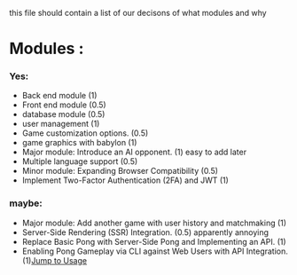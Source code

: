 this file should contain a list of our decisons of what modules and why 
# Modules :
### Yes:
- Back end module (1)
- Front end module (0.5)
- database module (0.5)
- user management (1)
- Game customization options. (0.5)
- game graphics with babylon (1)
- Major module: Introduce an AI opponent. (1) easy to add later 
- Multiple language support (0.5)
- Minor module: Expanding Browser Compatibility (0.5)
- Implement Two-Factor Authentication (2FA) and JWT (1)
 

### maybe: 
- Major module: Add another game with user history and matchmaking (1)
- Server-Side Rendering (SSR) Integration. (0.5) apparently annoying
- Replace Basic Pong with Server-Side Pong and Implementing an API. (1)
- Enabling Pong Gameplay via CLI against Web Users with API Integration. (1)[Jump to Usage](./README.md#usage)
